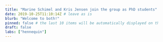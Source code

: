 ```yaml
---
title: "Marine Schimel and Kris Jensen join the group as PhD students"
date: 2019-10-25T11:10:14Z # leave as is
blurb: "Welcome to both!"
pinned: false # the last 10 items will be automatically displayed on the front page, + any that says "pinned: true"
draft: false
labs: ["hennequin"]
---
```


<!-- Here you might want to place some Markdown content. -->


